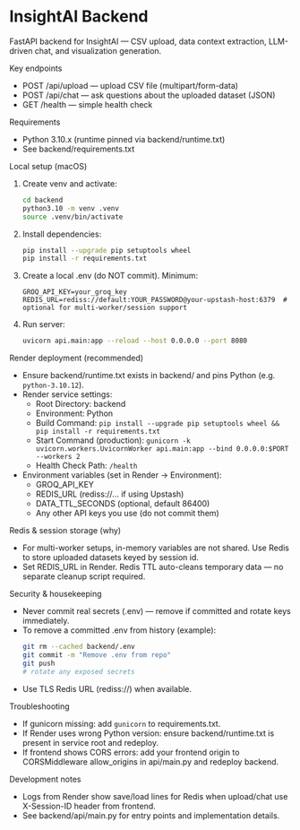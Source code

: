# InsightAI Backend

FastAPI backend for InsightAI — CSV upload, data context extraction, LLM-driven chat, and visualization generation.

Key endpoints
- POST /api/upload — upload CSV file (multipart/form-data)
- POST /api/chat — ask questions about the uploaded dataset (JSON)
- GET  /health — simple health check

Requirements
- Python 3.10.x (runtime pinned via backend/runtime.txt)
- See backend/requirements.txt

Local setup (macOS)
1. Create venv and activate:
   ```bash
   cd backend
   python3.10 -m venv .venv
   source .venv/bin/activate
   ```
2. Install dependencies:
   ```bash
   pip install --upgrade pip setuptools wheel
   pip install -r requirements.txt
   ```
3. Create a local .env (do NOT commit). Minimum:
   ```env
   GROQ_API_KEY=your_groq_key
   REDIS_URL=rediss://default:YOUR_PASSWORD@your-upstash-host:6379  # optional for multi-worker/session support
   ```
4. Run server:
   ```bash
   uvicorn api.main:app --reload --host 0.0.0.0 --port 8080
   ```

Render deployment (recommended)
- Ensure backend/runtime.txt exists in backend/ and pins Python (e.g. `python-3.10.12`).
- Render service settings:
  - Root Directory: backend
  - Environment: Python
  - Build Command: `pip install --upgrade pip setuptools wheel && pip install -r requirements.txt`
  - Start Command (production): `gunicorn -k uvicorn.workers.UvicornWorker api.main:app --bind 0.0.0.0:$PORT --workers 2`
  - Health Check Path: `/health`
- Environment variables (set in Render → Environment):
  - GROQ_API_KEY
  - REDIS_URL (rediss://... if using Upstash)
  - DATA_TTL_SECONDS (optional, default 86400)
  - Any other API keys you use (do not commit them)

Redis & session storage (why)
- For multi-worker setups, in-memory variables are not shared. Use Redis to store uploaded datasets keyed by session id.
- Set REDIS_URL in Render. Redis TTL auto-cleans temporary data — no separate cleanup script required.

Security & housekeeping
- Never commit real secrets (.env) — remove if committed and rotate keys immediately.
- To remove a committed .env from history (example):
  ```bash
  git rm --cached backend/.env
  git commit -m "Remove .env from repo"
  git push
  # rotate any exposed secrets
  ```
- Use TLS Redis URL (rediss://) when available.

Troubleshooting
- If gunicorn missing: add `gunicorn` to requirements.txt.
- If Render uses wrong Python version: ensure backend/runtime.txt is present in service root and redeploy.
- If frontend shows CORS errors: add your frontend origin to CORSMiddleware allow_origins in api/main.py and redeploy backend.

Development notes
- Logs from Render show save/load lines for Redis when upload/chat use X-Session-ID header from frontend.
- See backend/api/main.py for entry points and implementation details.